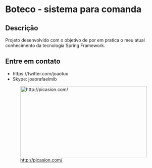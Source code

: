 # Boteco - sistema para comanda

<h2> Descrição </h2>
Projeto desenvolvido com o objetivo de por em pratica o meu atual conhecimento da tecnologia Spring Framework.

<h2>Entre em contato</h2>
 <ul>
  <li>https://twitter.com/joaotux</li>
  <li>Skype: joaorafaelmib</li>
 <ul/>
 
 <a href="http://picasion.com/"><img src="http://i.picasion.com/pic86/b80193579fa3f8f9f863509e2e4e9f61.gif" width="400" height="225" border="0" alt="http://picasion.com/" /></a><br /><a href="http://picasion.com/">http://picasion.com/</a>
 
 


